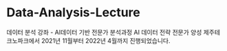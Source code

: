 # Data-Analysis-Lecture
데이터 분석 강좌 - AI데이터 기반 전문가 분석과정 
AI 데이터 전략 전문가 양성
제주테크노파크에서 2021년 11월부터 2022년 4월까지 진행되었습니다.
